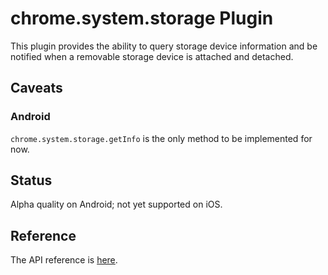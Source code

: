 # chrome.system.storage Plugin

This plugin provides the ability to query storage device information and be notified when a removable storage device is attached and detached.

## Caveats

### Android

`chrome.system.storage.getInfo` is the only method to be implemented for now.

## Status

Alpha quality on Android; not yet supported on iOS.

## Reference

The API reference is [here](https://developer.chrome.com/apps/system_storage).
